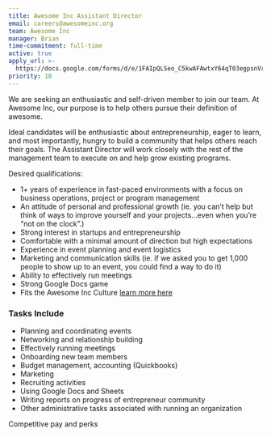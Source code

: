 ```yaml
---
title: Awesome Inc Assistant Director
email: careers@awesomeinc.org
team: Awesome Inc
manager: Brian
time-commitment: full-time
active: true
apply_url: >-
  https://docs.google.com/forms/d/e/1FAIpQLSeo_C5kwAFAwtxY64qT03egpsnVrwjGc-5UNezZ4HLwQj5SGA/viewform?usp=pp_url&entry.986034689
priority: 10
---
```

We are seeking an enthusiastic and self-driven member to join our team. At Awesome Inc, our purpose is to help others pursue their definition of awesome.

Ideal candidates will be enthusiastic about entrepreneurship, eager to learn, and most importantly, hungry to build a community that helps others reach their goals. The Assistant Director will work closely with the rest of the management team to execute on and help grow existing programs.

Desired qualifications:
  * 1+ years of experience in fast-paced environments with a focus on business operations, project or program management
  * An attitude of personal and professional growth (ie. you can’t help but think of ways to improve yourself and your projects...even when you’re “not on the clock”.)
  * Strong interest in startups and entrepreneurship
  * Comfortable with a minimal amount of direction but high expectations
  * Experience in event planning and event logistics
  * Marketing and communication skills (ie. if we asked you to get 1,000 people to show up to an event, you could find a way to do it)
  * Ability to effectively run meetings
  * Strong Google Docs game
  * Fits the Awesome Inc Culture [learn more here](https://www.awesomeinc.org/culture-book-3.1.pdf)

### Tasks Include
  * Planning and coordinating events
  * Networking and relationship building
  * Effectively running meetings
  * Onboarding new team members
  * Budget management, accounting (Quickbooks)
  * Marketing
  * Recruiting activities    
  * Using Google Docs and Sheets
  * Writing reports on progress of entrepreneur community
  * Other administrative tasks associated with running an organization

Competitive pay and perks
